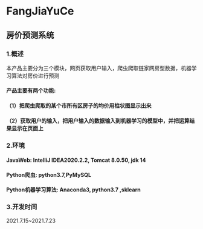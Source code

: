 # FangJiaYuCe

## 房价预测系统
### 1.概述
  本产品主要分为三个模块，网页获取用户输入，爬虫爬取链家网房型数据，机器学习算法对房价进行预测
#### 产品主要有两个功能:
####  （1）把爬虫爬取的某个市所有区房子的均价用柱状图显示出来
####  （2）获取用户的输入，把用户输入的数据输入到机器学习的模型中，并把运算结果显示在页面上
  
 ### 2.环境
 
 #### JavaWeb: IntelliJ IDEA2020.2.2, Tomcat 8.0.50, jdk 14
 #### Python爬虫: python3.7,PyMySQL
 #### Python机器学习算法: Anaconda3, python3.7 ,sklearn
  
 ### 3.开发时间
 2021.7.15~2021.7.23

